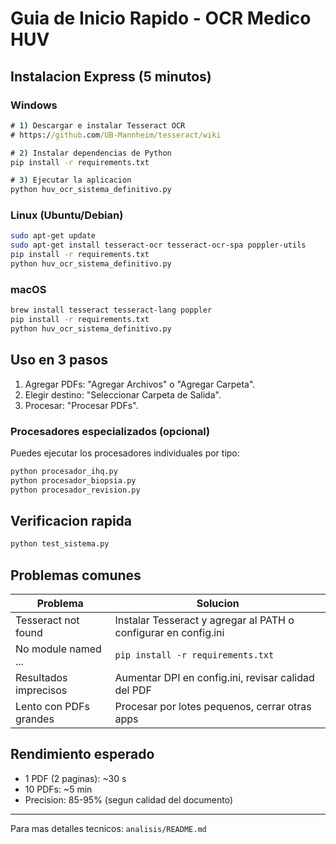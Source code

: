 # Guia de Inicio Rapido - OCR Medico HUV

## Instalacion Express (5 minutos)

### Windows
```cmd
# 1) Descargar e instalar Tesseract OCR
# https://github.com/UB-Mannheim/tesseract/wiki

# 2) Instalar dependencias de Python
pip install -r requirements.txt

# 3) Ejecutar la aplicacion
python huv_ocr_sistema_definitivo.py
```

### Linux (Ubuntu/Debian)
```bash
sudo apt-get update
sudo apt-get install tesseract-ocr tesseract-ocr-spa poppler-utils
pip install -r requirements.txt
python huv_ocr_sistema_definitivo.py
```

### macOS
```bash
brew install tesseract tesseract-lang poppler
pip install -r requirements.txt
python huv_ocr_sistema_definitivo.py
```

## Uso en 3 pasos

1) Agregar PDFs: "Agregar Archivos" o "Agregar Carpeta".
2) Elegir destino: "Seleccionar Carpeta de Salida".
3) Procesar: "Procesar PDFs".

### Procesadores especializados (opcional)
Puedes ejecutar los procesadores individuales por tipo:
```bash
python procesador_ihq.py
python procesador_biopsia.py
python procesador_revision.py
```

## Verificacion rapida

```bash
python test_sistema.py
```

## Problemas comunes

| Problema | Solucion |
|---|---|
| Tesseract not found | Instalar Tesseract y agregar al PATH o configurar en config.ini |
| No module named ... | `pip install -r requirements.txt` |
| Resultados imprecisos | Aumentar DPI en config.ini, revisar calidad del PDF |
| Lento con PDFs grandes | Procesar por lotes pequenos, cerrar otras apps |

## Rendimiento esperado

- 1 PDF (2 paginas): ~30 s
- 10 PDFs: ~5 min
- Precision: 85-95% (segun calidad del documento)

---
Para mas detalles tecnicos: `analisis/README.md`
